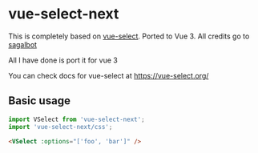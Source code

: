 # vue-select-next

This is completely based on [vue-select](https://github.com/sagalbot/vue-select). Ported to Vue 3. All credits go to [sagalbot](https://github.com/sagalbot)

All I have done is port it for vue 3

You can check docs for vue-select at https://vue-select.org/

## Basic usage

```js
import VSelect from 'vue-select-next';
import 'vue-select-next/css';
```

```html
<VSelect :options="['foo', 'bar']" />
```
